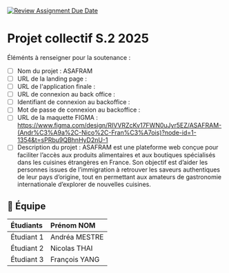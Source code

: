 [![Review Assignment Due Date](https://classroom.github.com/assets/deadline-readme-button-22041afd0340ce965d47ae6ef1cefeee28c7c493a6346c4f15d667ab976d596c.svg)](https://classroom.github.com/a/F_6McqTJ)

# Projet collectif S.2 2025

Éléménts à renseigner pour la soutenance :

- [ ] Nom du projet : ASAFRAM
- [ ] URL de la landing page :
- [ ] URL de l'application finale :
- [ ] URL de connexion au back office :
- [ ] Identifiant de connexion au backoffice :
- [ ] Mot de passe de connexion au backoffice :
- [ ] URL de la maquette FIGMA : https://www.figma.com/design/RIVVRZcKv17FWN0uJyr5EZ/ASAFRAM-(Andr%C3%A9a%2C-Nico%2C-Fran%C3%A7ois)?node-id=1-1354&t=sPRbu9QBhnHyD2nU-1
- [ ] Description du projet : ASAFRAM est une plateforme web conçue pour faciliter l’accès aux produits alimentaires et aux boutiques spécialisés dans les cuisines étrangères en France. Son objectif est d’aider les personnes issues de l’immigration à retrouver les saveurs authentiques de leur pays d’origine, tout en permettant aux amateurs de gastronomie internationale d’explorer de nouvelles cuisines.

## 🚀 Équipe

| Étudiants  | Prénom NOM    |
| :--------- | :------------ |
| Étudiant 1 | Andréa MESTRE |
| Étudiant 2 | Nicolas THAI  |
| Étudiant 3 | François YANG |
